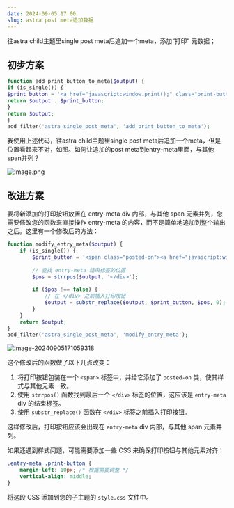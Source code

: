 ```yaml
---
date: 2024-09-05 17:00
slug: astra post meta追加数据
---
```


往astra child主题里single post meta后追加一个meta，添加“打印” 元数据；

<!-- truncate -->

## 初步方案

``` php
function add_print_button_to_meta($output) {
if (is_single()) {
$print_button = '<a href="javascript:window.print();" class="print-button">打印</a>';
return $output . $print_button;
}
return $output;
}
add_filter('astra_single_post_meta', 'add_print_button_to_meta');
```

我使用上述代码，往astra child主题里single post meta后追加一个meta，但是位置看起来不对，如图。如何让追加的post meta到entry-meta里面，与其他span并列？

![image.png](https://pfst.cf2.poecdn.net/base/image/42bc1263817fb72eaff7ad579bb89c54e421800c10e1c693ee093b8c89efe39d?w=1241&h=250)

## 改进方案

要将新添加的打印按钮放置在 entry-meta div 内部，与其他 span 元素并列，您需要修改您的函数来直接操作 entry-meta 的内容，而不是简单地追加到整个输出之后。这里有一个修改后的方法：

```php
function modify_entry_meta($output) {
    if (is_single()) {
        $print_button = '<span class="posted-on"><a href="javascript:window.print();">打印</a></span>';
        
        // 查找 entry-meta 结束标签的位置
        $pos = strrpos($output, '</div>');
        
        if ($pos !== false) {
            // 在 </div> 之前插入打印按钮
            $output = substr_replace($output, $print_button, $pos, 0);
        }
    }
    return $output;
}
add_filter('astra_single_post_meta', 'modify_entry_meta');
```

![image-20240905171059318](https://docu-1319658309.cos.ap-guangzhou.myqcloud.com/image-20240905171059318.png)

这个修改后的函数做了以下几点改变：

1. 将打印按钮包装在一个 `<span>` 标签中，并给它添加了 `posted-on` 类，使其样式与其他元素一致。
2. 使用 `strrpos()` 函数找到最后一个 `</div>` 标签的位置，这应该是 `entry-meta` div 的结束标签。
3. 使用 `substr_replace()` 函数在 `</div>` 标签之前插入打印按钮。

这样修改后，打印按钮应该会出现在 `entry-meta` div 内部，与其他 span 元素并列。

如果还遇到样式问题，可能需要添加一些 CSS 来确保打印按钮与其他元素对齐：

```css
.entry-meta .print-button {
    margin-left: 10px; /* 根据需要调整 */
    vertical-align: middle;
}
```

将这段 CSS 添加到您的子主题的 `style.css` 文件中。
